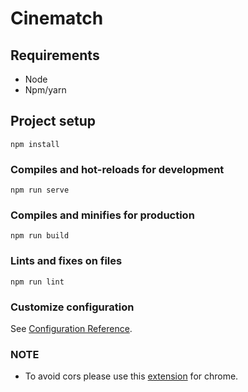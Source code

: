# Cinematch

## Requirements

- Node
- Npm/yarn

## Project setup
```
npm install
```

### Compiles and hot-reloads for development
```
npm run serve
```

### Compiles and minifies for production
```
npm run build
```

### Lints and fixes on files
```
npm run lint
```

### Customize configuration
See [Configuration Reference](https://cli.vuejs.org/config/).

### NOTE

- To avoid cors please use this [extension](https://chrome.google.com/webstore/detail/allow-cors-access-control/lhobafahddgcelffkeicbaginigeejlf) for chrome.
